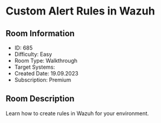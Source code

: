 ﻿# Custom Alert Rules in Wazuh

## Room Information
- ID: 685
- Difficulty: Easy
- Room Type: Walkthrough
- Target Systems: 
- Created Date: 19.09.2023
- Subscription: Premium

## Room Description
Learn how to create rules in Wazuh for your environment.
